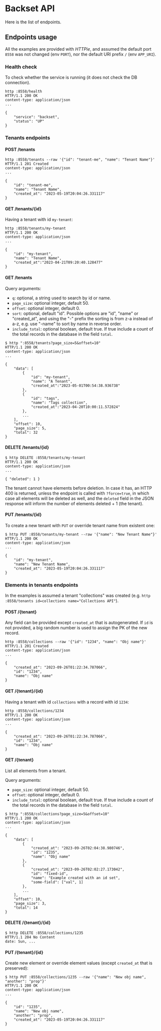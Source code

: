 # Backset API

Here is the list of endpoints.

## Endpoints usage

All the examples are provided with *HTTPie*, and assumed the default
port `8558` was not changed (env `PORT`), nor the default URI prefix `/`
(env `APP_URI`).

### Health check

To check whether the service is running (it does not check the DB connection).

```shell
http :8558/health
HTTP/1.1 200 OK
content-type: application/json
...

{
    "service": "backset",
    "status": "UP"
}
```

### Tenants endpoints

#### POST /tenants

```shell
http :8558/tenants --raw '{"id": "tenant-me", "name": "Tenant Name"}'
HTTP/1.1 201 Created
content-type: application/json
...

{
    "id": "tenant-me",
    "name": "Tenant Name",
    "created_at": "2023-05-19T20:04:26.331117"
}
```

#### GET /tenants/{id}

Having a tenant with id `my-tenant`:

```shell
http :8558/tenants/my-tenant
HTTP/1.1 200 OK
content-type: application/json
...

{
    "id": "my-tenant",
    "name": "Tenant Name",
    "created_at":"2023-04-21T09:20:40.128477"
}
```

#### GET /tenants

Query arguments:

- `q`: optional, a string used to search by id or name.
- `page_size`: optional integer, default 50.
- `offset`: optional integer, default 0.
- `sort`: optional, default "id". Possible options are "id", "name" or "created_at",
  and using the "-" prefix the sorting is from z-a instead of a-z, e.g. use
  "-name" to sort by name in reverse order.
- `include_total`: optional boolean, default true. If true include a count of the
  total records in the database in the field `total`.

```shell
$ http ":8558/tenants?page_size=5&offset=10"
HTTP/1.1 200 OK
content-type: application/json
...

{
    "data": [
        {
            "id": "my-tenant",
            "name": "A Tenant",
            "created_at":"2023-05-01T00:54:38.936738"
        },
        {
            "id": "tags",
            "name": "Tags collection",
            "created_at":"2023-04-20T10:00:11.572824"
        },
        ...
    ],
    "offset": 10,
    "page_size": 5,
    "total": 32
}
```

#### DELETE /tenants/{id}

```shell
$ http DELETE :8558/tenants/my-tenant
HTTP/1.1 200 OK
content-type: application/json
...

{ "deleted": 1 }
```

The tenant cannot have elements before deletion. In case it
has, an HTTP 400 is returned, unless the endpoint is called
with `?force=true`, in which case all elements will be deleted
as well, and the `deleted` field in the JSON response will
inform the number of elements deleted + 1 (the tenant).

#### PUT /tenants/{id}

To create a new tenant with `PUT` or override tenant name from existent one:

```shell
$ http PUT :8558/tenants/my-tenant --raw '{"name": "New Tenant Name"}'
HTTP/1.1 200 OK
content-type: application/json
...

{
    "id": "my-tenant",
    "name": "New Tenant Name",
    "created_at": "2023-05-19T20:04:26.331117"
}
```

### Elements in tenants endpoints

In the examples is assumed a tenant "collections" was
created (e.g. `http :8558/tenants id=collections name="Collections API"`).

#### POST /{tenant}

Any field can be provided except `created_at` that is autogenerated.
If `id` is not provided, a big random number is used to assign the
PK of the new record.

```shell
http :8558/collections --raw '{"id": "1234", "name": "Obj name"}'
HTTP/1.1 201 Created
content-type: application/json
...

{
    "created_at": "2023-09-26T01:22:34.787066",
    "id": "1234",
    "name": "Obj name"
}
```

#### GET /{tenant}/{id}

Having a tenant with id `collections` with a record with id `1234`:

```shell
http :8558/collections/1234
HTTP/1.1 200 OK
content-type: application/json
...

{
    "created_at": "2023-09-26T01:22:34.787066",
    "id": "1234",
    "name": "Obj name"
}
```

#### GET /{tenant}

List all elements from a tenant.

Query arguments:

- `page_size`: optional integer, default 50.
- `offset`: optional integer, default 0.
- `include_total`: optional boolean, default true. If true include a count of the
  total records in the database in the field `total`.

```shell
$ http ":8558/collections?page_size=5&offset=10"
HTTP/1.1 200 OK
content-type: application/json
...

{
    "data": [
        {
            "created_at": "2023-09-26T02:04:38.980746",
            "id": "1235",
            "name": "Obj name"
        },
        {
            "created_at": "2023-09-26T02:02:27.173042",
            "id": "fixed-id",
            "name": "Example created with an id set",
            "some-field": ["val", 1]
        },
        ...
    ],
    "offset": 10,
    "page_size": 3,
    "total": 14
}
```

#### DELETE /{tenant}/{id}



```shell
$ http DELETE :8558/collections/1235
HTTP/1.1 204 No Content
date: Sun, ...
```

#### PUT /{tenant}/{id}

Create new element or override element values (except `created_at` that is preserved):

```shell
$ http PUT :8558/collections/1235 --raw '{"name": "New obj name", "another": "prop"}'
HTTP/1.1 200 OK
content-type: application/json
...

{
    "id": "1235",
    "name": "New obj name",
    "another": "prop",
    "created_at": "2023-05-19T20:04:26.331117"
}
```
